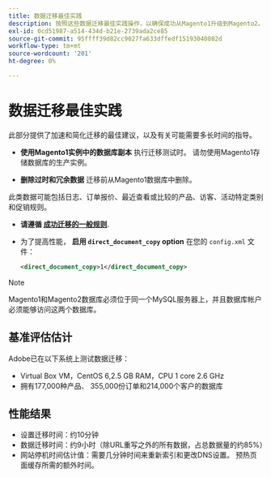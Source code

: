 ```yaml
---
title: 数据迁移最佳实践
description: 按照这些数据迁移最佳实践操作，以确保成功从Magento1升级到Magento2。
exl-id: 0cd51987-a514-434d-b21e-2739ada2ce85
source-git-commit: 95ffff39d82cc9027fa633dffedf15193040802d
workflow-type: tm+mt
source-wordcount: '201'
ht-degree: 0%

---
```


# 数据迁移最佳实践

此部分提供了加速和简化迁移的最佳建议，以及有关可能需要多长时间的指导。

* **使用Magento1实例中的数据库副本** 执行迁移测试时。 请勿使用Magento1存储数据库的生产实例。

* **删除过时和冗余数据** 迁移前从Magento1数据库中删除。

此类数据可能包括日志、订单报价、最近查看或比较的产品、访客、活动特定类别和促销规则。

* **请遵循 [成功迁移的一般规则](migrate-data/overview.md#migration-overview)**.

* 为了提高性能， **启用 `direct_document_copy` option** 在您的 `config.xml` 文件：

   ```xml
   <direct_document_copy>1</direct_document_copy>
   ```

>[!NOTE]
>
>Magento1和Magento2数据库必须位于同一个MySQL服务器上，并且数据库帐户必须能够访问这两个数据库。

## 基准评估估计

Adobe已在以下系统上测试数据迁移：

* Virtual Box VM，CentOS 6,2.5 GB RAM，CPU 1 core 2.6 GHz
* 拥有177,000种产品、 355,000份订单和214,000个客户的数据库

## 性能结果

* 设置迁移时间：约10分钟
* 数据迁移时间：约9小时（除URL重写之外的所有数据，占总数据量的约85%）
* 网站停机时间估计值：需要几分钟时间来重新索引和更改DNS设置。 预热页面缓存所需的额外时间。
